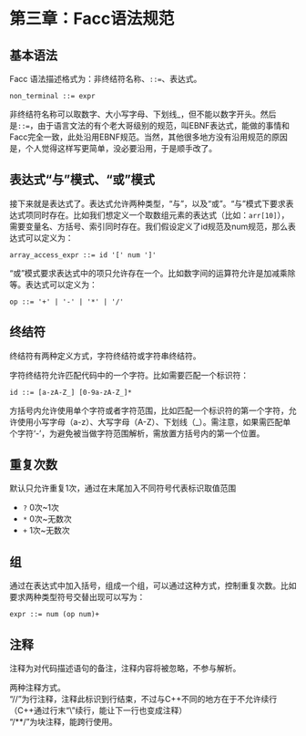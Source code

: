 # 第三章：Facc语法规范

## 基本语法

Facc 语法描述格式为：非终结符名称、`::=`、表达式。

```ebnf
non_terminal ::= expr
```

非终结符名称可以取数字、大小写字母、下划线_，但不能以数字开头。然后是`::=`，由于语言文法的有个老大哥级别的规范，叫EBNF表达式，能做的事情和Facc完全一致，此处沿用EBNF规范。当然，其他很多地方没有沿用规范的原因是，个人觉得这样写更简单，没必要沿用，于是顺手改了。

## 表达式“与”模式、“或”模式

接下来就是表达式了。表达式允许两种类型，“与”，以及“或”。“与”模式下要求表达式项同时存在。比如我们想定义一个取数组元素的表达式（比如：`arr[10]`），需要变量名、方括号、索引同时存在。我们假设定义了id规范及num规范，那么表达式可以定义为：

```ebnf
array_access_expr ::= id '[' num ']'
```

“或”模式要求表达式中的项只允许存在一个。比如数字间的运算符允许是加减乘除等。表达式可以定义为：

```ebnf
op ::= '+' | '-' | '*' | '/'
```

## 终结符

终结符有两种定义方式，字符终结符或字符串终结符。

字符终结符允许匹配代码中的一个字符。比如需要匹配一个标识符：

```ebnf
id ::= [a-zA-Z_] [0-9a-zA-Z_]*
```

方括号内允许使用单个字符或者字符范围，比如匹配一个标识符的第一个字符，允许使用小写字母（a-z）、大写字母（A-Z）、下划线（_）。需注意，如果需匹配单个字符‘-’，为避免被当做字符范围解析，需放置方括号内的第一个位置。

## 重复次数

默认只允许重复1次，通过在末尾加入不同符号代表标识取值范围

- `?` 0次~1次
- `*` 0次~无数次
- `+` 1次~无数次

## 组

通过在表达式中加入括号，组成一个组，可以通过这种方式，控制重复次数。比如要求两种类型符号交替出现可以写为：

```ebnf
expr ::= num (op num)+
```

## 注释

注释为对代码描述语句的备注，注释内容将被忽略，不参与解析。

两种注释方式。  
“//”为行注释，注释此标识到行结束，不过与C++不同的地方在于不允许续行（C++通过行末“\”续行，能让下一行也变成注释）  
“/**/”为块注释，能跨行使用。
